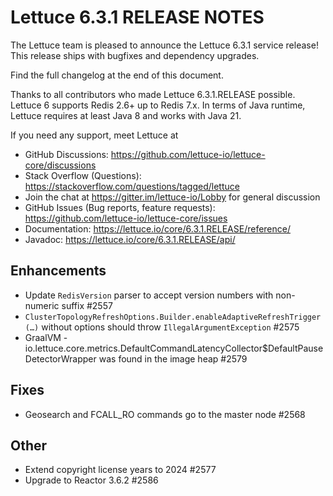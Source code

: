 Lettuce 6.3.1 RELEASE NOTES
==============================

The Lettuce team is pleased to announce the Lettuce 6.3.1 service release!
This release ships with bugfixes and dependency upgrades.

Find the full changelog at the end of this document.

Thanks to all contributors who made Lettuce 6.3.1.RELEASE possible. Lettuce 6 supports
Redis 2.6+ up to Redis 7.x. In terms of Java runtime, Lettuce requires
at least Java 8 and works with Java 21.

If you need any support, meet Lettuce at

* GitHub Discussions: https://github.com/lettuce-io/lettuce-core/discussions
* Stack Overflow (Questions): https://stackoverflow.com/questions/tagged/lettuce
* Join the chat at https://gitter.im/lettuce-io/Lobby for general discussion
* GitHub Issues (Bug reports, feature
  requests): https://github.com/lettuce-io/lettuce-core/issues
* Documentation: https://lettuce.io/core/6.3.1.RELEASE/reference/
* Javadoc: https://lettuce.io/core/6.3.1.RELEASE/api/

Enhancements
------------

* Update `RedisVersion` parser to accept version numbers with non-numeric suffix #2557
* `ClusterTopologyRefreshOptions.Builder.enableAdaptiveRefreshTrigger (…)` without
  options should throw `IllegalArgumentException` #2575
* GraalVM -
  io.lettuce.core.metrics.DefaultCommandLatencyCollector$DefaultPauseDetectorWrapper was
  found in the image heap #2579

Fixes
-----

* Geosearch and FCALL_RO commands go to the master node #2568

Other
-----

* Extend copyright license years to 2024 #2577
* Upgrade to Reactor 3.6.2 #2586
